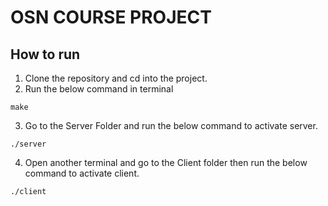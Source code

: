 # OSN COURSE PROJECT 

## How to run 
1. Clone the repository and cd into the project.
2. Run the below command in terminal 

```
make
```
3. Go to the Server Folder and  run the below command to activate server. 
```
./server
```
4. Open another terminal and go to the Client folder then run the below command to activate client.
```
./client
```

